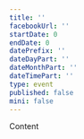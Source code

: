 ```yaml
---
title: ''
facebookUrl: ''
startDate: 0
endDate: 0
datePrefix: ''
dateDayPart: ''
dateMonthPart: ''
dateTimePart: ''
type: event
published: false
mini: false
---
```

Content